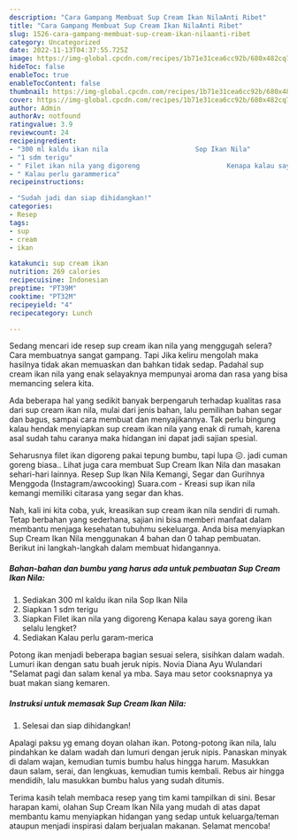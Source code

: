 ```yaml
---
description: "Cara Gampang Membuat Sup Cream Ikan NilaAnti Ribet"
title: "Cara Gampang Membuat Sup Cream Ikan NilaAnti Ribet"
slug: 1526-cara-gampang-membuat-sup-cream-ikan-nilaanti-ribet
category: Uncategorized
date: 2022-11-13T04:37:55.725Z
image: https://img-global.cpcdn.com/recipes/1b71e31cea6cc92b/680x482cq70/sup-cream-ikan-nila-foto-resep-utama.jpg
hideToc: false
enableToc: true
enableTocContent: false
thumbnail: https://img-global.cpcdn.com/recipes/1b71e31cea6cc92b/680x482cq70/sup-cream-ikan-nila-foto-resep-utama.jpg
cover: https://img-global.cpcdn.com/recipes/1b71e31cea6cc92b/680x482cq70/sup-cream-ikan-nila-foto-resep-utama.jpg
author: Admin
authorAv: notfound
ratingvalue: 3.9
reviewcount: 24
recipeingredient:
- "300 ml kaldu ikan nila                      Sop Ikan Nila"
- "1 sdm terigu"
- " Filet ikan nila yang digoreng                      Kenapa kalau saya goreng ikan selalu lengket"
- " Kalau perlu garammerica"
recipeinstructions:

- "Sudah jadi dan siap dihidangkan!"
categories:
- Resep
tags:
- sup
- cream
- ikan

katakunci: sup cream ikan 
nutrition: 269 calories
recipecuisine: Indonesian
preptime: "PT39M"
cooktime: "PT32M"
recipeyield: "4"
recipecategory: Lunch

---
```



Sedang mencari ide resep sup cream ikan nila yang menggugah selera? Cara membuatnya sangat gampang. Tapi Jika keliru mengolah maka hasilnya tidak akan memuaskan dan bahkan tidak sedap. Padahal sup cream ikan nila yang enak selayaknya mempunyai aroma dan rasa yang bisa memancing selera kita.


Ada beberapa hal yang sedikit banyak berpengaruh terhadap kualitas rasa dari sup cream ikan nila, mulai dari jenis bahan, lalu pemilihan bahan segar dan bagus, sampai cara membuat dan menyajikannya. Tak perlu bingung kalau hendak menyiapkan sup cream ikan nila yang enak di rumah, karena asal sudah tahu caranya maka hidangan ini dapat jadi sajian spesial.

Seharusnya filet ikan digoreng pakai tepung bumbu, tapi lupa 😖. jadi cuman goreng biasa.. Lihat juga cara membuat Sup Cream Ikan Nila dan masakan sehari-hari lainnya. Resep Sup Ikan Nila Kemangi, Segar dan Gurihnya Menggoda (Instagram/awcooking) Suara.com - Kreasi sup ikan nila kemangi memiliki citarasa yang segar dan khas.


Nah, kali ini kita coba, yuk, kreasikan sup cream ikan nila sendiri di rumah. Tetap berbahan yang sederhana, sajian ini bisa memberi manfaat dalam membantu menjaga kesehatan tubuhmu sekeluarga. Anda bisa menyiapkan Sup Cream Ikan Nila menggunakan 4 bahan dan 0 tahap pembuatan. Berikut ini langkah-langkah dalam membuat hidangannya.

<!--inarticleads1-->

##### Bahan-bahan dan bumbu yang harus ada untuk pembuatan Sup Cream Ikan Nila:

1. Sediakan 300 ml kaldu ikan nila                      Sop Ikan Nila
1. Siapkan 1 sdm terigu
1. Siapkan  Filet ikan nila yang digoreng                      Kenapa kalau saya goreng ikan selalu lengket?
1. Sediakan  Kalau perlu garam-merica


Potong ikan menjadi beberapa bagian sesuai selera, sisihkan dalam wadah. Lumuri ikan dengan satu buah jeruk nipis. Novia Diana Ayu Wulandari &#34;Selamat pagi dan salam kenal ya mba. Saya mau setor cooksnapnya ya buat makan siang kemaren. 

<!--inarticleads2-->

##### Instruksi untuk memasak Sup Cream Ikan Nila:


1. Selesai dan siap dihidangkan!

Apalagi paksu yg emang doyan olahan ikan. Potong-potong ikan nila, lalu pindahkan ke dalam wadah dan lumuri dengan jeruk nipis. Panaskan minyak di dalam wajan, kemudian tumis bumbu halus hingga harum. Masukkan daun salam, serai, dan lengkuas, kemudian tumis kembali. Rebus air hingga mendidih, lalu masukkan bumbu halus yang sudah ditumis. 

Terima kasih telah membaca resep yang tim kami tampilkan di sini. Besar harapan kami, olahan Sup Cream Ikan Nila yang mudah di atas dapat membantu kamu menyiapkan hidangan yang sedap untuk keluarga/teman ataupun menjadi inspirasi dalam berjualan makanan. Selamat mencoba!
